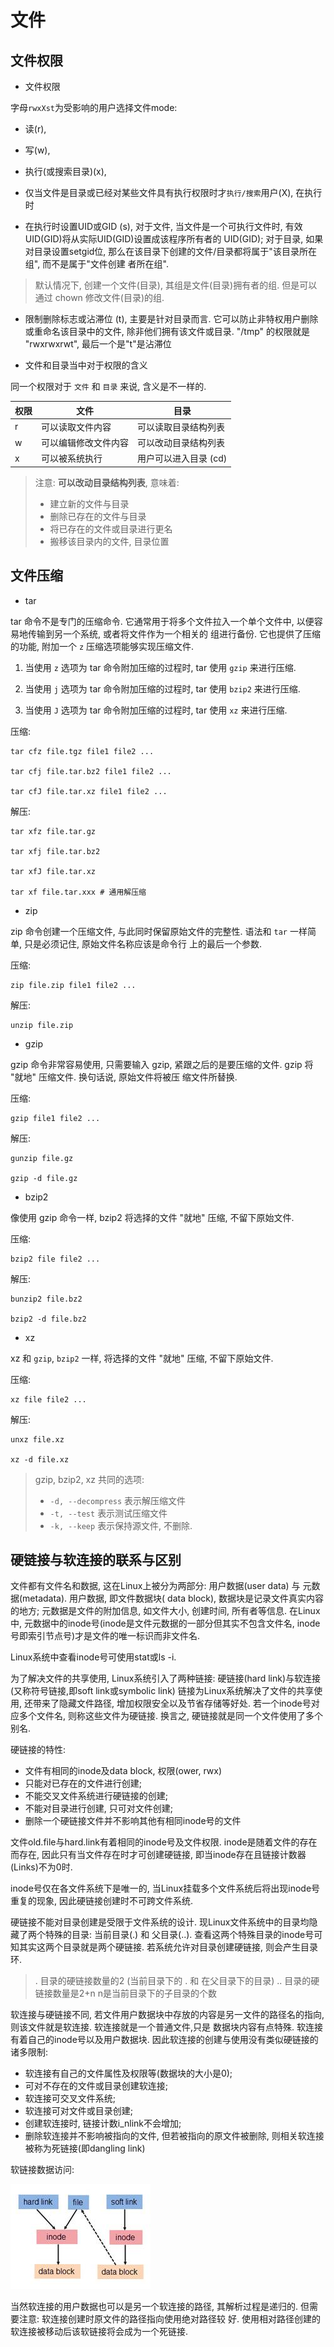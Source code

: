 # 文件

## 文件权限

- 文件权限

字母`rwxXst`为受影响的用户选择文件mode: 

- 读(r), 

- 写(w), 

- 执行(或搜索目录)(x), 

- 仅当文件是目录或已经对某些文件具有执行权限时才`执行/搜索`用户(X), 在执行时

- 在执行时设置UID或GID (s), 对于文件, 当文件是一个可执行文件时, 有效UID(GID)将从实际UID(GID)设置成该程序所有者的
UID(GID); 对于目录, 如果对目录设置setgid位, 那么在该目录下创建的文件/目录都将属于"该目录所在组", 而不是属于"文件创建
者所在组".

> 默认情况下, 创建一个文件(目录), 其组是文件(目录)拥有者的组. 但是可以通过 chown 修改文件(目录)的组.

- 限制删除标志或沾滞位 (t), 主要是针对目录而言. 它可以防止非特权用户删除或重命名该目录中的文件, 除非他们拥有该文件或目录.
"/tmp" 的权限就是 "rwxrwxrwt", 最后一个是"t"是沾滞位

- 文件和目录当中对于权限的含义

同一个权限对于 `文件` 和 `目录` 来说, 含义是不一样的.

| 权限 | 文件 | 目录 |
| --- | --- | --- |
| r | 可以读取文件内容	| 可以读取目录结构列表 |
| w	| 可以编辑修改文件内容 | 可以改动目录结构列表 |
| x	| 可以被系统执行 |	用户可以进入目录 (cd) |

> 注意: **可以改动目录结构列表**, 意味着:
> 
> - 建立新的文件与目录
> - 删除已存在的文件与目录
> - 将已存在的文件或目录进行更名
> - 搬移该目录内的文件, 目录位置

## 文件压缩

- tar

tar 命令不是专门的压缩命令. 它通常用于将多个文件拉入一个单个文件中, 以便容易地传输到另一个系统, 或者将文件作为一个相关的
组进行备份. 它也提供了压缩的功能, 附加一个 `z` 压缩选项能够实现压缩文件.

1) 当使用 `z` 选项为 tar 命令附加压缩的过程时, tar 使用 `gzip` 来进行压缩.

2) 当使用 `j` 选项为 tar 命令附加压缩的过程时, tar 使用 `bzip2` 来进行压缩.

3) 当使用 `J` 选项为 tar 命令附加压缩的过程时, tar 使用 `xz` 来进行压缩.

压缩:
```
tar cfz file.tgz file1 file2 ...

tar cfj file.tar.bz2 file1 file2 ...

tar cfJ file.tar.xz file1 file2 ...
```

解压:
```
tar xfz file.tar.gz

tar xfj file.tar.bz2

tar xfJ file.tar.xz

tar xf file.tar.xxx # 通用解压缩
```

- zip

zip 命令创建一个压缩文件, 与此同时保留原始文件的完整性. 语法和 `tar` 一样简单, 只是必须记住, 原始文件名称应该是命令行
上的最后一个参数.

压缩:
```
zip file.zip file1 file2 ...
```

解压:
```
unzip file.zip
```

- gzip

gzip 命令非常容易使用, 只需要输入 gzip, 紧跟之后的是要压缩的文件. gzip 将 "就地" 压缩文件. 换句话说, 原始文件将被压
缩文件所替换.

压缩:
```
gzip file1 file2 ...
```

解压:
```
gunzip file.gz

gzip -d file.gz
```

- bzip2

像使用 gzip 命令一样, bzip2 将选择的文件 "就地" 压缩, 不留下原始文件. 

压缩:
```
bzip2 file file2 ...
```

解压:
```
bunzip2 file.bz2

bzip2 -d file.bz2
```


- xz

xz 和 `gzip`, `bzip2` 一样, 将选择的文件 "就地" 压缩, 不留下原始文件.

压缩:
```
xz file file2 ...
```

解压:
```
unxz file.xz

xz -d file.xz
```

> gzip, bzip2, xz 共同的选项:
> - `-d, --decompress` 表示解压缩文件
> - `-t, --test` 表示测试压缩文件
> - `-k, --keep` 表示保持源文件, 不删除. 

## 硬链接与软连接的联系与区别

文件都有文件名和数据, 这在Linux上被分为两部分: 用户数据(user data) 与 元数据(metadata). 用户数据, 即文件数据块(
data block), 数据块是记录文件真实内容的地方; 元数据是文件的附加信息, 如文件大小, 创建时间, 所有者等信息. 在Linux中, 
元数据中的inode号(inode是文件元数据的一部分但其实不包含文件名, inode号即索引节点号)才是文件的唯一标识而非文件名.


Linux系统中查看inode号可使用stat或ls -i.

为了解决文件的共享使用, Linux系统引入了两种链接: 硬链接(hard link)与软连接(又称符号链接,即soft link或symbolic link)
链接为Linux系统解决了文件的共享使用, 还带来了隐藏文件路径, 增加权限安全以及节省存储等好处. 若一个inode号对应多个文件名, 
则称这些文件为硬链接. 换言之, 硬链接就是同一个文件使用了多个别名.


硬链接的特性:

- 文件有相同的inode及data block, 权限(ower, rwx)
- 只能对已存在的文件进行创建;
- 不能交叉文件系统进行硬链接的创建;
- 不能对目录进行创建, 只可对文件创建;
- 删除一个硬链接文件并不影响其他有相同inode号的文件


文件old.file与hard.link有着相同的inode号及文件权限. inode是随着文件的存在而存在, 因此只有当文件存在时才可创建硬链接,
即当inode存在且链接计数器(Links)不为0时. 

inode号仅在各文件系统下是唯一的, 当Linux挂载多个文件系统后将出现inode号重复的现象, 因此硬链接创建时不可跨文件系统.


硬链接不能对目录创建是受限于文件系统的设计. 现Linux文件系统中的目录均隐藏了两个特殊的目录: 当前目录(.) 和 父目录(..).
查看这两个特殊目录的inode号可知其实这两个目录就是两个硬链接. 若系统允许对目录创建硬链接, 则会产生目录环.

> . 目录的硬链接数量的2 (当前目录下的 . 和 在父目录下的目录)
> .. 目录的硬链接数量是2+n n是当前目录下的子目录的个数


软连接与硬链接不同, 若文件用户数据块中存放的内容是另一文件的路径名的指向, 则该文件就是软连接. 软连接就是一个普通文件,只是
数据块内容有点特殊. 软连接有着自己的inode号以及用户数据块. 因此软连接的创建与使用没有类似硬链接的诸多限制:

- 软连接有自己的文件属性及权限等(数据块的大小是0);
- 可对不存在的文件或目录创建软连接;
- 软连接可交叉文件系统;
- 软连接可对文件或目录创建;
- 创建软连接时, 链接计数i_nlink不会增加;
- 删除软连接并不影响被指向的文件, 但若被指向的原文件被删除, 则相关软连接被称为死链接(即dangling link)

软链接数据访问:

![image](/images/linux_link_softlink_access.jpg)


当然软连接的用户数据也可以是另一个软连接的路径, 其解析过程是递归的. 但需要注意: 软连接创建时原文件的路径指向使用绝对路径较
好. 使用相对路径创建的软连接被移动后该软链接将会成为一个死链接.
